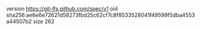version https://git-lfs.github.com/spec/v1
oid sha256:ae6e6e72621d58273fbd25c62cf7c8f8533528041f49599f5dba4553a44507b2
size 262
